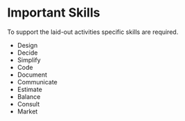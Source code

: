 # Important Skills
To support the laid-out activities specific skills are required. 

<ul>
<li>Design</li>
<li>Decide</li>
<li>Simplify</li>
<li>Code</li>
<li>Document</li>
<li>Communicate</li>
<li>Estimate</li>
<li>Balance</li>
<li>Consult</li>
<li>Market</li>
</ul>